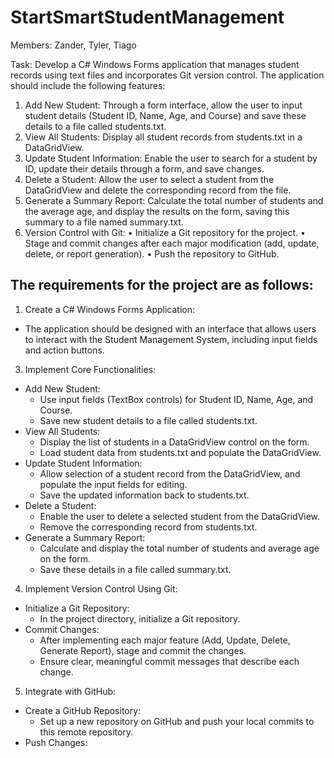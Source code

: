 # StartSmartStudentManagement
Members: Zander, Tyler, Tiago

Task: Develop a C# Windows Forms application that manages student records using text files and incorporates Git version control. The application should include the following features:
1. Add New Student: Through a form interface, allow the user to input student details (Student ID, Name, Age, and Course) and save these details to a file called students.txt.
2. View All Students: Display all student records from students.txt in a DataGridView.
3. Update Student Information: Enable the user to search for a student by ID, update their details through a form, and save changes.
4. Delete a Student: Allow the user to select a student from the DataGridView and delete the corresponding record from the file.
5. Generate a Summary Report: Calculate the total number of students and the average age, and display the results on the form, saving this summary to a file named summary.txt.
6. Version Control with Git:
  • Initialize a Git repository for the project.
  • Stage and commit changes after each major modification (add, update, delete, or report generation).
  • Push the repository to GitHub.

## The requirements for the project are as follows:
1. Create a C# Windows Forms Application:
- The application should be designed with an interface that allows users to interact with the Student Management System, including input fields and action buttons.
3. Implement Core Functionalities:
- Add New Student:
  - Use input fields (TextBox controls) for Student ID, Name, Age, and Course.
  - Save new student details to a file called students.txt.
- View All Students:
  - Display the list of students in a DataGridView control on the form.
  - Load student data from students.txt and populate the DataGridView.
- Update Student Information:
  - Allow selection of a student record from the DataGridView, and populate the input fields for editing.
  - Save the updated information back to students.txt.
- Delete a Student:
  - Enable the user to delete a selected student from the DataGridView.
  - Remove the corresponding record from students.txt.
- Generate a Summary Report:
  - Calculate and display the total number of students and average age on the form.
  - Save these details in a file called summary.txt.
4. Implement Version Control Using Git:
- Initialize a Git Repository:
  - In the project directory, initialize a Git repository.
- Commit Changes:
  - After implementing each major feature (Add, Update, Delete, Generate Report), stage and commit the changes.
  - Ensure clear, meaningful commit messages that describe each change.
5. Integrate with GitHub:
- Create a GitHub Repository:
  - Set up a new repository on GitHub and push your local commits to this remote repository.
- Push Changes:
